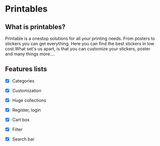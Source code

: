 # Printables
## What is printables?
Printable is a onestop solutions for all your printing needs. From posters to stickers you can get everything. Here you can find the best stickers in low cost.What set's us apart, is that you can customize your stickers, poster and many things more....
## Features lists
 - [x] Categories
 - [x] Customization
 - [x] Huge collections
 - [x] Register, login
 - [x] Cart box
 - [x] Filter
 - [x] Search bar     


